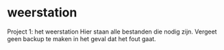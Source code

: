 weerstation
===========

Project 1: het weerstation
Hier staan alle bestanden die nodig zijn. Vergeet geen backup te maken in het geval dat het fout gaat. 

